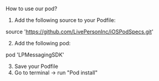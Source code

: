 How to use our pod?

1. Add the following source to your Podfile:

source 'https://github.com/LivePersonInc/iOSPodSpecs.git'

2. Add the following pod:

pod 'LPMessagingSDK'

3. Save your Podfile
4. Go to terminal -> run "Pod install"
